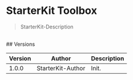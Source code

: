 # StarterKit Toolbox

> StarterKit-Description

<br>
## Versions

| Version | Author                                  | Description
| ------- | ----------------------------------------| ----------------------------------------------------
| 1.0.0   | StarterKit-Author                       | Init.